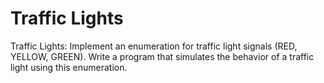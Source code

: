 # Traffic Lights
Traffic Lights: Implement an enumeration for traffic light signals (RED, YELLOW, GREEN). Write a program that simulates the behavior of a traffic light using this enumeration.

